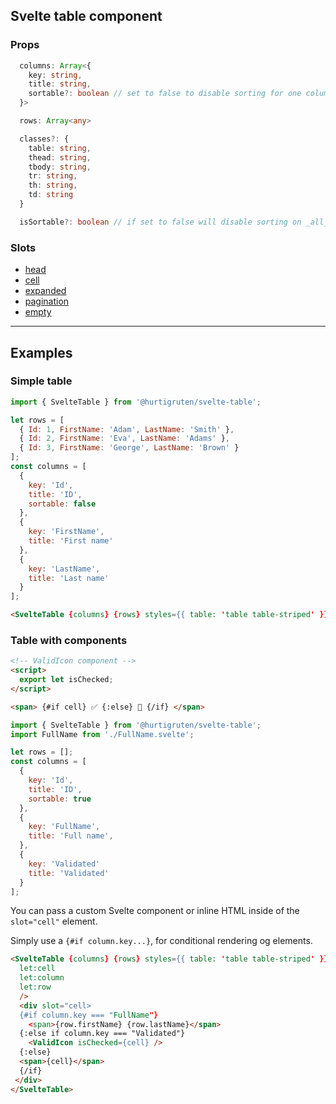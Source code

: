 ## Svelte table component

### Props

```ts
  columns: Array<{
    key: string,
    title: string,
    sortable?: boolean // set to false to disable sorting for one column
  }>

  rows: Array<any>

  classes?: {
    table: string,
    thead: string,
    tbody: string,
    tr: string,
    th: string,
    td: string
  }

  isSortable?: boolean // if set to false will disable sorting on _all_ columns
```

### Slots

- [head](./Slot-head.md)
- [cell](./Slot-cell.md)
- [expanded](./Slot-expanded.md)
- [pagination](./Slot-pagination.md)
- [empty](./Slot-empty.md)

---

## Examples

### Simple table

```js
import { SvelteTable } from '@hurtigruten/svelte-table';

let rows = [
  { Id: 1, FirstName: 'Adam', LastName: 'Smith' },
  { Id: 2, FirstName: 'Eva', LastName: 'Adams' },
  { Id: 3, FirstName: 'George', LastName: 'Brown' }
];
const columns = [
  {
    key: 'Id',
    title: 'ID',
    sortable: false
  },
  {
    key: 'FirstName',
    title: 'First name'
  },
  {
    key: 'LastName',
    title: 'Last name'
  }
];
```

```html
<SvelteTable {columns} {rows} styles={{ table: 'table table-striped' }} />
```

### Table with components

```html
<!-- ValidIcon component -->
<script>
  export let isChecked;
</script>

<span> {#if cell} ✅ {:else} 🛑 {/if} </span>
```

```js
import { SvelteTable } from '@hurtigruten/svelte-table';
import FullName from './FullName.svelte';

let rows = [];
const columns = [
  {
    key: 'Id',
    title: 'ID',
    sortable: true
  },
  {
    key: 'FullName',
    title: 'Full name',
  },
  {
    key: 'Validated'
    title: 'Validated'
  }
];
```

You can pass a custom Svelte component or inline HTML inside of the `slot="cell"` element.

Simply use a `{#if column.key...}`, for conditional rendering og elements.

```html
<SvelteTable {columns} {rows} styles={{ table: 'table table-striped' }}
  let:cell
  let:column
  let:row
  />
  <div slot="cell>
  {#if column.key === "FullName"}
    <span>{row.firstName} {row.lastName}</span>
  {:else if column.key === "Validated"}
    <ValidIcon isChecked={cell} />
  {:else}
  <span>{cell}</span>
  {/if}
 </div>
</SvelteTable>
```
